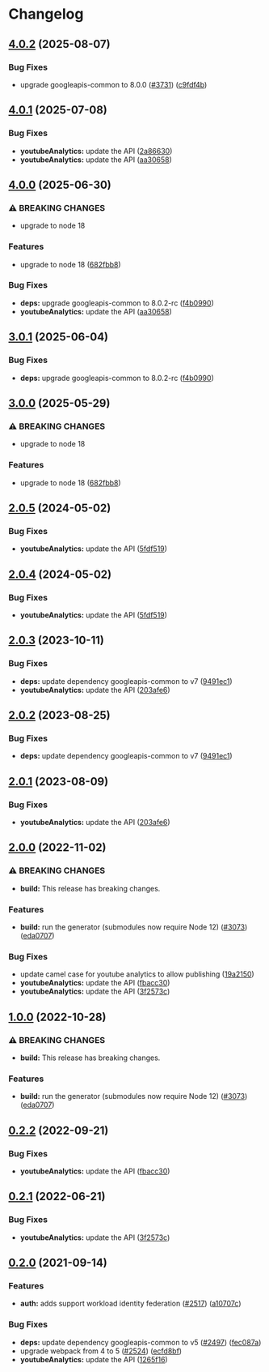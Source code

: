 # Changelog

## [4.0.2](https://github.com/googleapis/google-api-nodejs-client/compare/youtubeanalytics-v4.0.1...youtubeanalytics-v4.0.2) (2025-08-07)


### Bug Fixes

* upgrade googleapis-common to 8.0.0  ([#3731](https://github.com/googleapis/google-api-nodejs-client/issues/3731)) ([c9fdf4b](https://github.com/googleapis/google-api-nodejs-client/commit/c9fdf4b34d6c9bcf608eee35dd281d4680be9797))

## [4.0.1](https://github.com/googleapis/google-api-nodejs-client/compare/youtubeanalytics-v4.0.0...youtubeanalytics-v4.0.1) (2025-07-08)


### Bug Fixes

* **youtubeAnalytics:** update the API ([2a86630](https://github.com/googleapis/google-api-nodejs-client/commit/2a866308ef2a30702c29e5f1ed193818a934ef3a))
* **youtubeAnalytics:** update the API ([aa30658](https://github.com/googleapis/google-api-nodejs-client/commit/aa306582c4d8fcacc2272632b611f26ea826e3c9))

## [4.0.0](https://github.com/googleapis/google-api-nodejs-client/compare/youtubeanalytics-v3.0.1...youtubeanalytics-v4.0.0) (2025-06-30)


### ⚠ BREAKING CHANGES

* upgrade to node 18

### Features

* upgrade to node 18 ([682fbb8](https://github.com/googleapis/google-api-nodejs-client/commit/682fbb869189ae92b3e9a194d37d0548af0c1f92))


### Bug Fixes

* **deps:** upgrade googleapis-common to 8.0.2-rc ([f4b0990](https://github.com/googleapis/google-api-nodejs-client/commit/f4b099071040cfbcfe4a2e7d487d45ee93b369e0))
* **youtubeAnalytics:** update the API ([aa30658](https://github.com/googleapis/google-api-nodejs-client/commit/aa306582c4d8fcacc2272632b611f26ea826e3c9))

## [3.0.1](https://github.com/googleapis/google-api-nodejs-client/compare/youtubeanalytics-v3.0.0...youtubeanalytics-v3.0.1) (2025-06-04)


### Bug Fixes

* **deps:** upgrade googleapis-common to 8.0.2-rc ([f4b0990](https://github.com/googleapis/google-api-nodejs-client/commit/f4b099071040cfbcfe4a2e7d487d45ee93b369e0))

## [3.0.0](https://github.com/googleapis/google-api-nodejs-client/compare/youtubeanalytics-v2.0.5...youtubeanalytics-v3.0.0) (2025-05-29)


### ⚠ BREAKING CHANGES

* upgrade to node 18

### Features

* upgrade to node 18 ([682fbb8](https://github.com/googleapis/google-api-nodejs-client/commit/682fbb869189ae92b3e9a194d37d0548af0c1f92))

## [2.0.5](https://github.com/googleapis/google-api-nodejs-client/compare/youtubeanalytics-v2.0.4...youtubeanalytics-v2.0.5) (2024-05-02)


### Bug Fixes

* **youtubeAnalytics:** update the API ([5fdf519](https://github.com/googleapis/google-api-nodejs-client/commit/5fdf519aebe3d4dfaa7fd477d1121dbc9bd1280f))

## [2.0.4](https://github.com/googleapis/google-api-nodejs-client/compare/youtubeanalytics-v2.0.3...youtubeanalytics-v2.0.4) (2024-05-02)


### Bug Fixes

* **youtubeAnalytics:** update the API ([5fdf519](https://github.com/googleapis/google-api-nodejs-client/commit/5fdf519aebe3d4dfaa7fd477d1121dbc9bd1280f))

## [2.0.3](https://github.com/googleapis/google-api-nodejs-client/compare/youtubeanalytics-v2.0.2...youtubeanalytics-v2.0.3) (2023-10-11)


### Bug Fixes

* **deps:** update dependency googleapis-common to v7 ([9491ec1](https://github.com/googleapis/google-api-nodejs-client/commit/9491ec1cdc3c413e7d73edcfcd59cf5c28a7c855))
* **youtubeAnalytics:** update the API ([203afe6](https://github.com/googleapis/google-api-nodejs-client/commit/203afe652d22ae85553a08262bbb7c1b19cf43c4))

## [2.0.2](https://github.com/googleapis/google-api-nodejs-client/compare/youtubeanalytics-v2.0.1...youtubeanalytics-v2.0.2) (2023-08-25)


### Bug Fixes

* **deps:** update dependency googleapis-common to v7 ([9491ec1](https://github.com/googleapis/google-api-nodejs-client/commit/9491ec1cdc3c413e7d73edcfcd59cf5c28a7c855))

## [2.0.1](https://github.com/googleapis/google-api-nodejs-client/compare/youtubeanalytics-v2.0.0...youtubeanalytics-v2.0.1) (2023-08-09)


### Bug Fixes

* **youtubeAnalytics:** update the API ([203afe6](https://github.com/googleapis/google-api-nodejs-client/commit/203afe652d22ae85553a08262bbb7c1b19cf43c4))

## [2.0.0](https://github.com/googleapis/google-api-nodejs-client/compare/youtubeanalytics-v1.0.0...youtubeanalytics-v2.0.0) (2022-11-02)


### ⚠ BREAKING CHANGES

* **build:** This release has breaking changes.

### Features

* **build:** run the generator (submodules now require Node 12) ([#3073](https://github.com/googleapis/google-api-nodejs-client/issues/3073)) ([eda0707](https://github.com/googleapis/google-api-nodejs-client/commit/eda07079dadab46a80b6f9ede618f4f43030169e))


### Bug Fixes

* update camel case for youtube analytics to allow publishing ([19a2150](https://github.com/googleapis/google-api-nodejs-client/commit/19a2150bb92429fa0c4b7192bfb9ef79b1cabd3a))
* **youtubeAnalytics:** update the API ([fbacc30](https://github.com/googleapis/google-api-nodejs-client/commit/fbacc309c643a92b439f49a36e9a953e5d865e7e))
* **youtubeAnalytics:** update the API ([3f2573c](https://github.com/googleapis/google-api-nodejs-client/commit/3f2573cffb5019d4a6569e1e830103714c2f0d46))

## [1.0.0](https://github.com/googleapis/google-api-nodejs-client/compare/youtubeAnalytics-v0.2.2...youtubeAnalytics-v1.0.0) (2022-10-28)


### ⚠ BREAKING CHANGES

* **build:** This release has breaking changes.

### Features

* **build:** run the generator (submodules now require Node 12) ([#3073](https://github.com/googleapis/google-api-nodejs-client/issues/3073)) ([eda0707](https://github.com/googleapis/google-api-nodejs-client/commit/eda07079dadab46a80b6f9ede618f4f43030169e))

## [0.2.2](https://github.com/googleapis/google-api-nodejs-client/compare/youtubeAnalytics-v0.2.1...youtubeAnalytics-v0.2.2) (2022-09-21)


### Bug Fixes

* **youtubeAnalytics:** update the API ([fbacc30](https://github.com/googleapis/google-api-nodejs-client/commit/fbacc309c643a92b439f49a36e9a953e5d865e7e))

## [0.2.1](https://github.com/googleapis/google-api-nodejs-client/compare/youtubeAnalytics-v0.2.0...youtubeAnalytics-v0.2.1) (2022-06-21)


### Bug Fixes

* **youtubeAnalytics:** update the API ([3f2573c](https://github.com/googleapis/google-api-nodejs-client/commit/3f2573cffb5019d4a6569e1e830103714c2f0d46))

## [0.2.0](https://www.github.com/googleapis/google-api-nodejs-client/compare/youtubeAnalytics-v0.1.0...youtubeAnalytics-v0.2.0) (2021-09-14)


### Features

* **auth:** adds support workload identity federation ([#2517](https://www.github.com/googleapis/google-api-nodejs-client/issues/2517)) ([a10707c](https://www.github.com/googleapis/google-api-nodejs-client/commit/a10707c477759e7c9ef6360a2fe800856fb600c1))


### Bug Fixes

* **deps:** update dependency googleapis-common to v5 ([#2497](https://www.github.com/googleapis/google-api-nodejs-client/issues/2497)) ([fec087a](https://www.github.com/googleapis/google-api-nodejs-client/commit/fec087abcf3d994dd41c3ffa0a0c12b1f9f09dae))
* upgrade webpack from 4 to 5  ([#2524](https://www.github.com/googleapis/google-api-nodejs-client/issues/2524)) ([ecfd8bf](https://www.github.com/googleapis/google-api-nodejs-client/commit/ecfd8bfcd06e1beabff7ec9a8c4000222379eb8d))
* **youtubeAnalytics:** update the API ([1265f16](https://www.github.com/googleapis/google-api-nodejs-client/commit/1265f16c36a1173b977a82f81ddc2caf3a0ff83e))
